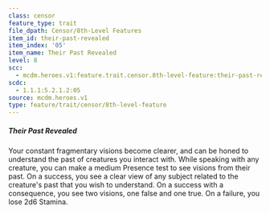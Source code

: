 ```yaml
---
class: censor
feature_type: trait
file_dpath: Censor/8th-Level Features
item_id: their-past-revealed
item_index: '05'
item_name: Their Past Revealed
level: 8
scc:
  - mcdm.heroes.v1:feature.trait.censor.8th-level-feature:their-past-revealed
scdc:
  - 1.1.1:5.2.1.2:05
source: mcdm.heroes.v1
type: feature/trait/censor/8th-level-feature
---
```


##### Their Past Revealed

Your constant fragmentary visions become clearer, and can be honed to understand the past of creatures you interact with. While speaking with any creature, you can make a medium Presence test to see visions from their past. On a success, you see a clear view of any subject related to the creature's past that you wish to understand. On a success with a consequence, you see two visions, one false and one true. On a failure, you lose 2d6 Stamina.
